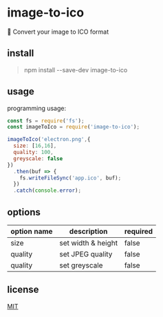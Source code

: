 # image-to-ico
🚣 Convert your image to ICO format


## install
> npm install --save-dev image-to-ico

## usage
programming usage:
```JavaScript
const fs = require('fs');
const imageToIco = require('image-to-ico');

imageToIco('electron.png',{
  size: [16,16],
  quality: 100,
  greyscale: false
})
  .then(buf => {
    fs.writeFileSync('app.ico', buf);
  })
  .catch(console.error);
```

## options

| option name | description        | required |
| ----------- | ------------------ | -------- |
| size        | set width & height | false    |
| quality     | set JPEG quality   | false    |
| quality     | set greyscale      | false    |


## license
[MIT](LICENSE)
